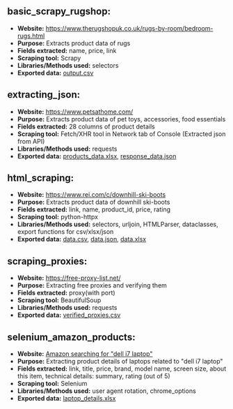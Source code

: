 ## basic_scrapy_rugshop:

* **Website:** https://www.therugshopuk.co.uk/rugs-by-room/bedroom-rugs.html
* **Purpose:** Extracts product data of rugs
* **Fields extracted:** name, price, link
* **Scraping tool:** Scrapy
* **Libraries/Methods used:** selectors
* **Exported data:** [output.csv](https://github.com/rohanrvpatil/scraping_concepts/blob/main/basic_scrapy_rugshop/output.csv)



## extracting_json:

* **Website:** https://www.petsathome.com/
* **Purpose:** Extracts product data of pet toys, accessories, food essentials
* **Fields extracted:** 28 columns of product details
* **Scraping tool:** Fetch/XHR tool in Network tab of Console (Extracted json from API)
* **Libraries/Methods used:** requests
* **Exported data:** [products_data.xlsx](https://github.com/rohanrvpatil/scraping_concepts/blob/main/extracting_json/files/products_data.xlsx), [response_data.json](https://github.com/rohanrvpatil/scraping_concepts/blob/main/extracting_json/files/response_data.json)



## html_scraping:

* **Website:** https://www.rei.com/c/downhill-ski-boots
* **Purpose:** Extracts product data of downhill ski-boots
* **Fields extracted:**  link, name, product_id, price, rating
* **Scraping tool:** python-httpx
* **Libraries/Methods used:** selectors, urljoin, HTMLParser, dataclasses, export functions for csv/xlsx/json
* **Exported data:** [data.csv](https://github.com/rohanrvpatil/scraping_concepts/blob/main/html_scraping/data_exports/data.csv), [data.json](https://github.com/rohanrvpatil/scraping_concepts/blob/main/html_scraping/data_exports/data.json), [data.xlsx](https://github.com/rohanrvpatil/scraping_concepts/blob/main/html_scraping/data_exports/data.xlsx)



## scraping_proxies:

* **Website:** https://free-proxy-list.net/
* **Purpose:** Extracting free proxies and verifying them
* **Fields extracted:** proxy(with port)
* **Scraping tool:** BeautifulSoup
* **Libraries/Methods used:** requests
* **Exported data:** [verified_proxies.csv](https://github.com/rohanrvpatil/scraping_concepts/blob/main/scraping_proxies/verified_proxies.csv)



## selenium_amazon_products:

* **Website:** [Amazon searching for "dell i7 laptop"](https://www.amazon.com/s?k=dell+i7+laptop&crid=3OIV4GP9RPUT3&sprefix=dell+i7%2Caps%2C687&ref=nb_sb_ss_ts-doa-p_1_7)
* **Purpose:** Extracting product details of laptops related to "dell i7 laptop"
* **Fields extracted:** link, title, price, brand, model name, screen size, about this item, technical details: summary, rating (out of 5)
* **Scraping tool:** Selenium
* **Libraries/Methods used:** user agent rotation, chrome_options
* **Exported data:** [laptop_details.xlsx](https://github.com/rohanrvpatil/scraping_concepts/blob/main/selenium_amazon_products/search_laptop_details/data/laptop_details.xlsx)